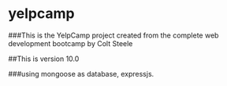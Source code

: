 # yelpcamp

###This is the YelpCamp project created from the complete web development bootcamp by  Colt Steele

##This is version 10.0

###using mongoose as database, expressjs.
